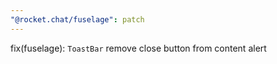 ```yaml
---
"@rocket.chat/fuselage": patch
---
```


fix(fuselage): `ToastBar` remove close button from content alert
